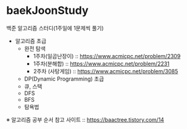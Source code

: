 # baekJoonStudy
  백준 알고리즘 스터디(1주일에 1문제씩 풀기)

* 알고리즘 초급
  - 완전 탐색   
    + 1주차(일곱난장이) :: https://www.acmicpc.net/problem/2309
    + 1주차(분해합) :: https://www.acmicpc.net/problem/2231
    + 2주차 (사탕게임) :: https://www.acmicpc.net/problem/3085
  - DP(Dynamic Programming) 초급
  - 큐, 스택
  - DFS
  - BFS
  - 탐욕법


※ 알고리즘 공부 순서 참고 사이트 :: https://baactree.tistory.com/14
